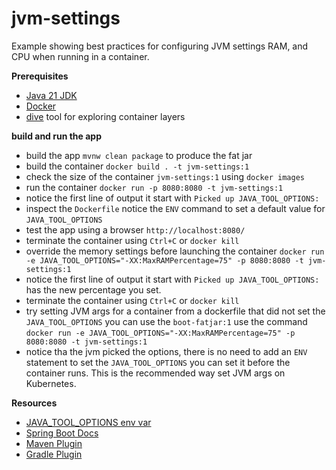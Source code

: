 # jvm-settings  

Example showing best practices for configuring JVM settings RAM, and CPU when running in a 
container. 

**Prerequisites** 

* [Java 21 JDK](https://bell-sw.com/pages/downloads/)
* [Docker](https://www.docker.com/products/docker-desktop) 
* [dive](https://github.com/wagoodman/dive) tool for exploring container layers 

**build and run the app** 

* build the app `mvnw clean package` to produce the fat jar 
* build the container `docker build . -t jvm-settings:1` 
* check the size of the container `jvm-settings:1` using `docker images` 
* run the container `docker run -p 8080:8080 -t jvm-settings:1`
* notice the first line of output it start with `Picked up JAVA_TOOL_OPTIONS: `
* inspect the `Dockerfile` notice the `ENV` command to set a default value for `JAVA_TOOL_OPTIONS`
* test the app using a browser `http://localhost:8080/`
* terminate the container using `Ctrl+C` or `docker kill`
* override the memory settings before launching the container 
  `docker run -e JAVA_TOOL_OPTIONS="-XX:MaxRAMPercentage=75" -p 8080:8080 -t jvm-settings:1`
* notice the first line of output it start with `Picked up JAVA_TOOL_OPTIONS: ` has the new 
  percentage you set. 
* terminate the container using `Ctrl+C` or `docker kill`
* try setting JVM args for a container from a dockerfile that did not set the `JAVA_TOOL_OPTIONS`
  you can use the `boot-fatjar:1` use the command 
    `docker run -e JAVA_TOOL_OPTIONS="-XX:MaxRAMPercentage=75" -p 8080:8080 -t jvm-settings:1`
* notice tha the jvm picked the options, there is no need to add an `ENV` statement to set 
  the `JAVA_TOOL_OPTIONS` you can set it before the container runs. This is the recommended 
  way set JVM args on Kubernetes. 

**Resources**
 
* [JAVA_TOOL_OPTIONS env var](https://docs.oracle.com/javase/8/docs/technotes/guides/troubleshoot/envvars002.html)
* [Spring Boot Docs](https://docs.spring.io/spring-boot/docs/2.5.0/reference/html/spring-boot-features.html#layering-docker-images) 
* [Maven Plugin](https://docs.spring.io/spring-boot/docs/2.5.0/maven-plugin/reference/htmlsingle/#repackage-layers)
* [Gradle Plugin](https://docs.spring.io/spring-boot/docs/2.5.0/gradle-plugin/reference/htmlsingle/#packaging-layered-jars )

